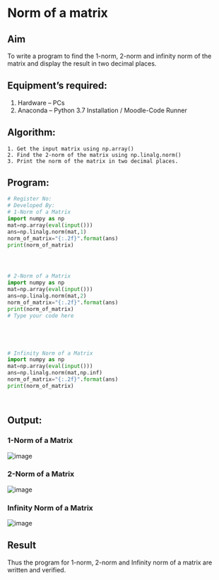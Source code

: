 # Norm of a matrix
## Aim
To write a program to find the 1-norm, 2-norm and infinity norm of the matrix and display the result in two decimal places.
## Equipment’s required:
1.	Hardware – PCs
2.	Anaconda – Python 3.7 Installation / Moodle-Code Runner
## Algorithm:
	1. Get the input matrix using np.array()   
    2. Find the 2-norm of the matrix using np.linalg.norm()
	3. Print the norm of the matrix in two decimal places.
## Program:
```Python
# Register No:
# Developed By:
# 1-Norm of a Matrix
import numpy as np
mat=np.array(eval(input()))
ans=np.linalg.norm(mat,1)
norm_of_matrix="{:.2f}".format(ans)
print(norm_of_matrix)




# 2-Norm of a Matrix
import numpy as np
mat=np.array(eval(input()))
ans=np.linalg.norm(mat,2)
norm_of_matrix="{:.2f}".format(ans)
print(norm_of_matrix)
# Type your code here





# Infinity Norm of a Matrix
import numpy as np 
mat=np.array(eval(input()))
ans=np.linalg.norm(mat,np.inf)
norm_of_matrix="{:.2f}".format(ans)
print(norm_of_matrix)




```
## Output:
### 1-Norm of a Matrix

![image](https://github.com/user-attachments/assets/051c6684-96b2-4bb2-811a-a933ce27cabd)


### 2-Norm of a Matrix

![image](https://github.com/user-attachments/assets/c5ec0c03-469c-48fc-a577-53ae2fd0d2fb)

### Infinity Norm of a Matrix

![image](https://github.com/user-attachments/assets/72579ad6-4ab1-49bb-97ec-165e2f7cebcb)


## Result
Thus the program for 1-norm, 2-norm and Infinity norm of a matrix are written and verified.
